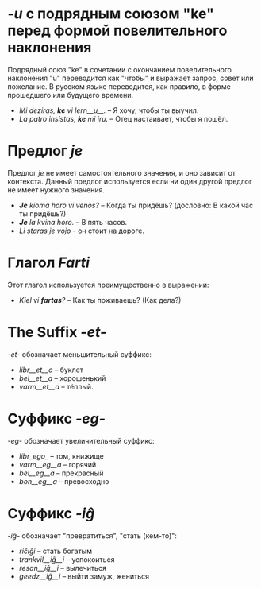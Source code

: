 # *-u* с подрядным союзом "ke" перед формой повелительного наклонения

Подрядный союз "ke" в сочетании с окончанием повелительного наклонения "u" переводится как "чтобы" и выражает запрос, совет или пожелание. В русском языке переводится, как правило, в форме прошедшего или будущего времени.

- *Mi deziras, __ke__ vi lern__u__.* – Я хочу, чтобы ты выучил.
- *La patro insistas, __ke__ mi iru.* – Отец настаивает, чтобы я пошёл. 
 
# Предлог *je*

Предлог *je* не имеет самостоятельного значения, и оно зависит от контекста. Данный предлог используется если ни один другой предлог не имеет нужного значения.

- *__Je__ kioma horo vi venos?* – Когда ты придёшь? (дословно: В какой час ты придёшь?)
- *__Je__ la kvina horo.* – В пять часов.
- *Li staras je vojo* - он стоит на дороге.

# Глагол *Farti*

Этот глагол используется преимущественно в выражении:

- *Kiel vi __fartas__?* – Как ты поживаешь? (Как дела?)

# The Suffix *-et-*

*-et-* обозначает меньшительный суффикс:

- *libr__et__o* – буклет
- *bel__et__a*  – хорошенький
- *varm__et__a* – тёплый.
 

# Суффикс *-eg-*

*-eg-* обозначает увеличительный суффикс:

- *libr_ego_* – том, книжище
- *varm__eg__a*  – горячий
- *bel__eg__a*   – прекрасный
- *bon__eg__a*   – превосходно
 

# Суффикс *-iĝ*

*-iĝ-* обозначает "превратиться", "стать (кем-то)":

- *riĉiĝi*          – стать богатым
- *trankvil__iĝ__i* – успокоиться
- *resan__iĝ__i*    – вылечиться
- *geedz__iĝ__i*    – выйти замуж, жениться
 

